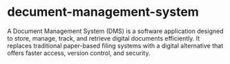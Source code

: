 # decument-management-system
A Document Management System (DMS) is a software application designed to store, manage, track, and retrieve digital documents efficiently. It replaces traditional paper-based filing systems with a digital alternative that offers faster access, version control, and security.
